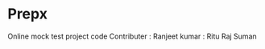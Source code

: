Prepx
=====

Online mock test project code
Contributer : Ranjeet kumar 
            : Ritu Raj Suman